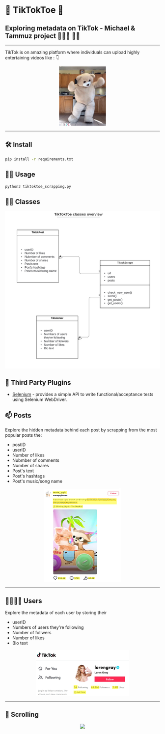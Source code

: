 # 🥁  TikTokToe  🥁
## Exploring metadata on TikTok - Michael &amp; Tammuz project 👨🏻‍💻 👨‍💻

---

TikTok is on amazing platform where individuals can upload highly entertaining videos like : 👇


<p align="center"><img src="images/dancing.gif" width="30%"></p>

---

## 🛠  Install

```bash
pip install -r requirements.txt
```

## 🏃‍♂️  Usage

```bash
python3 tiktoktoe_scrapping.py
```

## 👨‍🎓 Classes
<p align="center"><img src="images/class.jpeg"></p>

## 🔌 Third Party Plugins

* [Selenium](https://selenium-python.readthedocs.io/) - provides a simple API to write functional/acceptance tests using Selenium WebDriver.


## 📫 Posts
Explore the hidden metadata behind each post by scrapping from the most popular posts the: 
  - postID  
  - userID
  - Number of likes
  - Nubmber of comments
  - Number of shares
  - Post's text
  - Post's hashtags
  - Post's music/song name
<p align="center"><img src="images/tiktok3_3.jpg" width="50%"></p>

---

## 👨‍👩‍👧‍👦 Users
Explore the metadata of each user by storing their
  - userID
  - Numbers of users they're following
  - Number of follwers
  - Number of likes
  - Bio text
<p align="center"><img src="images/tiktok1.jpg" width="60%"></p>

---

## 🤏 Scrolling
<p align="center"><img src="images/scroll.gif" width="60%"></p>
